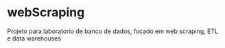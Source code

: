# webScraping
Projeto para laboratorio de banco de dados, focado em web scraping, ETL e data warehouses
